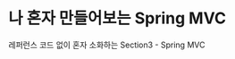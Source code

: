 # 나 혼자 만들어보는 Spring MVC
레퍼런스 코드 없이 혼자 소화하는 Section3 - Spring MVC



[//]: # (TODO Stub Data 구현 : com.cafe.member.controller.stub)

[//]: # (TODO 트랜잭션 기능 구현 : com.cafe.config)

[//]: # (TODO email sender 기능 구현 : com.cafe.utils.email)

[//]: # (TODO Event Listener : com.cafe.utils.event )

[//]: # (TODO Testing)

[//]: # (TODO API 문서 작성 코드 com.cafe.restdocs)

[//]: # (TODO local / production 개발환경 분리)

[//]: # (TODO File upload 기능 구현 : com.cafe.coffee.service)

[//]: # (TODO Rest Template 또는 WebClient)

[//]: # (TODO Spring BeanWrapper : design pattern)

[//]: # (TODO Discord 메세지 봇 또는 Slack 메세지 봇)

[//]: # (TODO CustomBeanUtil com.cafe.utils)

[//]: # (TODO Login and roles)

[//]: # (TODO Social login)